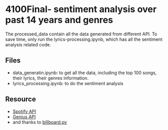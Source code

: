 # 4100Final- sentiment analysis over past 14 years and genres

The processed_data contain all the data generated from different API. To save time, only run the lyrics-processing.ipynb, which has all the sentiment analysis related code.

## Files
- data_generatin.ipynb: to get all the data, including the top 100 songs, their lyrics, their genres information.
- lyrics_processing.ipynb: to do the sentiment analysis

## Resource
- [Spotify API](https://developer.spotify.com/)
- [Genius API](https://docs.genius.com/)
- and thanks to [billboard.py](https://github.com/kevinschaich/billboard)